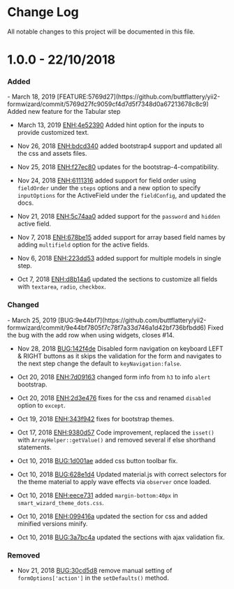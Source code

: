 <h1>Change Log</h1>
All notable changes to this project will be documented in this file.

<h1>1.0.0 - 22/10/2018</h1>

<h3>Added</h3>
- March 18, 2019 [FEATURE:5769d27](https://github.com/buttflattery/yii2-formwizard/commit/5769d27fc9059cf4d7d5f7348d0a67213678c8c9) Added new feature for the Tabular step

- March 13, 2019 [ENH:4e52390](https://github.com/buttflattery/yii2-formwizard/commit/4e523900e3f5312a1bc72e7561b5b43a731f1fb3) Added hint option for the inputs to provide customized text.

- Nov 26, 2018 [ENH:bdcd340](https://github.com/buttflattery/yii2-formwizard/commit/bdcd34097f19ce9b37dfa63c065366c5ae3b3a52) added bootstrap4 support and updated all the css and assets files.

- Nov 25, 2018 [ENH:f27ec80](https://github.com/buttflattery/yii2-formwizard/commit/f27ec80b8f2f2b40200a9eb1b0ecda8e9e20b884) updates for the bootstrap-4-compatibility.

- Nov 24, 2018 [ENH:6111316](https://github.com/buttflattery/yii2-formwizard/commit/61113161729a4ed1aa0aebd75dd1a8359ccfc789) added support for field order using `fieldOrder` under the `steps` options and a new option to specify `inputOptions` for the ActiveField under the `fieldConfig`, and updated the docs.

- Nov 21, 2018 [ENH:5c74aa0](https://github.com/buttflattery/yii2-formwizard/commit/5c74aa069eb37947777e4fa3f43e359173e1b652) added support for the `password` and `hidden` active field.

- Nov 7, 2018 [ENH:678be15](https://github.com/buttflattery/yii2-formwizard/commit/678be15d4a8be813653cf8a29dc8a05715e11ede) added support for array based field names by adding `multifield` option for the active fields.

- Nov 6, 2018 [ENH:223dd53](https://github.com/buttflattery/yii2-formwizard/commit/223dd5379b1c34aeed41e0facd9b4259e5bd0c18) added support for multiple models in single step.

- Oct 7, 2018 [ENH:d8b14a6](https://github.com/buttflattery/yii2-formwizard/commit/d8b14a6de252bb0ff6e48963e2ecebdfbbeb9adf) updated the sections to customize all fields with `textarea`, `radio`, `checkbox`.

<h3>Changed </h3>
- March 25, 2019 [BUG:9e44bf7](https://github.com/buttflattery/yii2-formwizard/commit/9e44bf7805f7c78f7a33d746a1d42bf736bfbdd6) Fixed the bug with the add row when using widgets, closes #14.

- Nov 28, 2018 [BUG:142f4de](https://github.com/buttflattery/yii2-formwizard/commit/142f4de15aa8cfcdd55997dca3cfead295bcbd0a) Disabled form navigation on keyboard LEFT & RIGHT buttons as it skips the validation for the form and navigates to the next step change the default to `keyNavigation:false`.

- Oct 20, 2018 [ENH:7d09163](https://github.com/buttflattery/yii2-formwizard/commit/7d091630424e171d7f2ce61d8fc0a4e81adf085a) changed form info from `h3` to info `alert` bootstrap.

- Oct 20, 2018 [ENH:2d3e476](https://github.com/buttflattery/yii2-formwizard/commit/2d3e4767b50422a0c80978ad8d996e7ef7d0ae9e) fixes for the css and renamed `disabled` option to `except`.

- Oct 19, 2018 [ENH:343f942](https://github.com/buttflattery/yii2-formwizard/commit/343f942728cdbebb1ee93e915cb6f8c1325bd710) fixes for bootstrap themes.

- Oct 17, 2018 [ENH:9380d57](https://github.com/buttflattery/yii2-formwizard/commit/9380d575f23f55de76a625feb45345dc9acc9590) Code improvement, replaced the `isset()` with `ArrayHelper::getValue()` and removed several if else shorthand statements.

- Oct 10, 2018 [BUG:1d001ae](https://github.com/buttflattery/yii2-formwizard/commit/1d001aee91f8dbed7df04cf2ce4cfa38f773f1ea) added css button toolbar fix.

- Oct 10, 2018 [BUG:628e1d4](https://github.com/buttflattery/yii2-formwizard/commit/628e1d4b1b20e05bfc52c4ec0669953da3f727d3) Updated material.js with correct selectors for the theme material to apply wave effects via `observer` once loaded.

- Oct 10, 2018 [ENH:eece731](https://github.com/buttflattery/yii2-formwizard/commit/eece731284d336061eea6efb422043a03c46b9c1) added `margin-bottom:40px` in `smart_wizard_theme_dots.css`.

- Oct 10, 2018 [ENH:099416a](https://github.com/buttflattery/yii2-formwizard/commit/099416a43d50d38cb61b8661d070ca9a9761ad09) updated the section for css and added minified versions minify.

- Oct 10, 2018 [BUG:3a7bc4a](https://github.com/buttflattery/yii2-formwizard/commit/3a7bc4aefc50e0be2b597b5ffa233c55c5aa4b97) updated the sections with ajax validation fix.

<h3>Removed</h3>

- Nov 21, 2018 [BUG:30cd5d8](https://github.com/buttflattery/yii2-formwizard/commit/30cd5d85dc135084011b3e61407c940962a6ce95) remove manual setting of `formOptions['action']` in the `setDefaults()` method.
